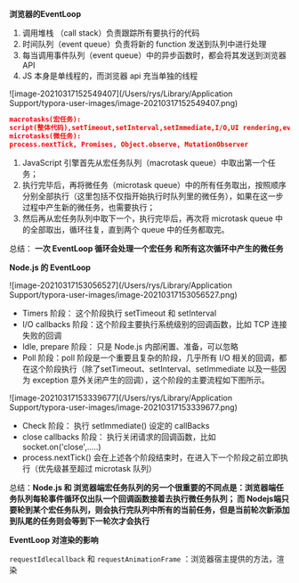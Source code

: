 **浏览器的EventLoop**

1. 调用堆栈 （call stack）负责跟踪所有要执行的代码
2. 时间队列（event queue）负责将新的 function 发送到队列中进行处理
3. 每当调用事件队列（event queue）中的异步函数时，都会将其发送到浏览器 API
4. JS 本身是单线程的，而浏览器 api 充当单独的线程

![image-20210317152549407](/Users/rys/Library/Application Support/typora-user-images/image-20210317152549407.png)

```json
macrotasks(宏任务): 
script(整体代码),setTimeout,setInterval,setImmediate,I/O,UI rendering,event listner
microtasks(微任务): 
process.nextTick, Promises, Object.observe, MutationObserver
```

1. JavaScript 引擎首先从宏任务队列（macrotask queue）中取出第一个任务；
2. 执行完毕后，再将微任务（microtask queue）中的所有任务取出，按照顺序分别全部执行（这里包括不仅指开始执行时队列里的微任务），如果在这一步过程中产生新的微任务，也需要执行；
3. 然后再从宏任务队列中取下一个，执行完毕后，再次将 microtask queue 中的全部取出，循环往复，直到两个 queue 中的任务都取完。

总结： **一次 EventLoop 循环会处理一个宏任务 和所有这次循环中产生的微任务**

**Node.js 的 EventLoop**

![image-20210317153056527](/Users/rys/Library/Application Support/typora-user-images/image-20210317153056527.png)

- Timers 阶段： 这个阶段执行 setTimeout 和 setInterval
- I/O callbacks 阶段：这个阶段主要执行系统级别的回调函数，比如 TCP 连接失败的回调
- Idle, prepare 阶段： 只是 Node.js 内部闲置、准备，可以忽略
- Poll 阶段：poll 阶段是一个重要且复杂的阶段，几乎所有 I/O 相关的回调，都在这个阶段执行（除了setTimeout、setInterval、setImmediate 以及一些因为 exception 意外关闭产生的回调），这个阶段的主要流程如下图所示。

![image-20210317153339677](/Users/rys/Library/Application Support/typora-user-images/image-20210317153339677.png)

-  Check 阶段： 执行 setImmediate() 设定的 callBacks
- close callbacks 阶段： 执行关闭请求的回调函数，比如 socket.on('close',.....)
- process.nextTick() 会在上述各个阶段结束时，在进入下一个阶段之前立即执行（优先级甚至超过 microtask 队列）

总结：**Node.js 和 浏览器端宏任务队列的另一个很重要的不同点是：浏览器端任务队列每轮事件循环仅出队一个回调函数接着去执行微任务队列； 而 Nodejs端只要轮到某个宏任务队列，则会执行完队列中所有的当前任务，但是当前轮次新添加到队尾的任务则会等到下一轮次才会执行**

**EventLoop 对渲染的影响**

`requestIdlecallback` 和 `requestAnimationFrame` ：浏览器宿主提供的方法，渲染

